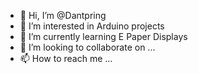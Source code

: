 - 👋 Hi, I’m @Dantpring
- 👀 I’m interested in Arduino projects
- 🌱 I’m currently learning E Paper Displays
- 💞️ I’m looking to collaborate on ...
- 📫 How to reach me ...

<!---
Dantpring/Dantpring is a ✨ special ✨ repository because its `README.md` (this file) appears on your GitHub profile.
You can click the Preview link to take a look at your changes.
--->
